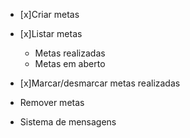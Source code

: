 - [x]Criar metas
- [x]Listar metas
    - Metas realizadas
    - Metas em aberto

- [x]Marcar/desmarcar metas realizadas
- Remover metas
- Sistema de mensagens